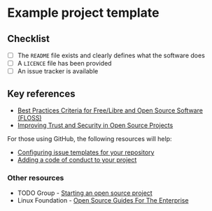 # Example project template

## Checklist

- [ ] The `README` file exists and clearly defines what the software does
- [ ] A `LICENCE` file has been provided
- [ ] An issue tracker is available

## Key references

* [Best Practices Criteria for Free/Libre and Open Source Software (FLOSS)](https://github.com/coreinfrastructure/best-practices-badge/blob/master/doc/criteria.md)
* [Improving Trust and Security in Open Source Projects](https://www.linuxfoundation.org/publications/2020/02/improving-trust-and-security-in-open-source-projects/)

For those using GitHub, the following resources will help:

- [Configuring issue templates for your repository](https://help.github.com/en/github/building-a-strong-community/configuring-issue-templates-for-your-repository)
- [Adding a code of conduct to your project](https://help.github.com/en/github/building-a-strong-community/adding-a-code-of-conduct-to-your-project)

### Other resources

* TODO Group - [Starting an open source project](https://todogroup.org/guides/starting/)
* Linux Foundation - [Open Source Guides For The Enterprise](https://www.linuxfoundation.org/resources/open-source-guides/)

